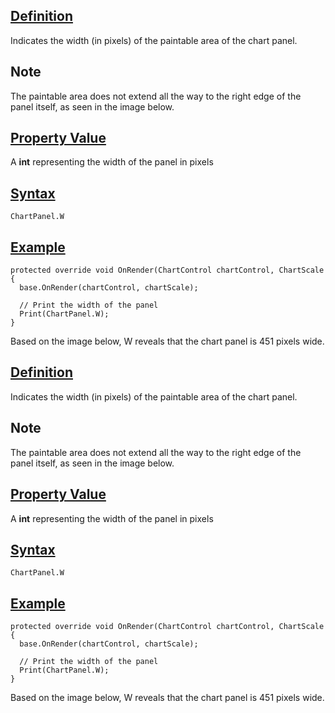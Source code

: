 ## [Definition](https://developer.ninjatrader.com/docs/desktop/w_width_chartpanel\#definition)

Indicates the width (in pixels) of the paintable area of the chart panel.

## Note

The paintable area does not extend all the way to the right edge of the panel itself, as seen in the image below.

## [Property Value](https://developer.ninjatrader.com/docs/desktop/w_width_chartpanel\#property-value)

A **int** representing the width of the panel in pixels

## [Syntax](https://developer.ninjatrader.com/docs/desktop/w_width_chartpanel\#syntax)

`ChartPanel.W`

## [Example](https://developer.ninjatrader.com/docs/desktop/w_width_chartpanel\#example)

```jsx-150469391 csharp
protected override void OnRender(ChartControl chartControl, ChartScale chartScale)
{
  base.OnRender(chartControl, chartScale);

  // Print the width of the panel
  Print(ChartPanel.W);
}

```

Based on the image below, W reveals that the chart panel is 451 pixels wide.

## [Definition](https://developer.ninjatrader.com/docs/desktop/w_width_chartpanel\#definition)

Indicates the width (in pixels) of the paintable area of the chart panel.

## Note

The paintable area does not extend all the way to the right edge of the panel itself, as seen in the image below.

## [Property Value](https://developer.ninjatrader.com/docs/desktop/w_width_chartpanel\#property-value)

A **int** representing the width of the panel in pixels

## [Syntax](https://developer.ninjatrader.com/docs/desktop/w_width_chartpanel\#syntax)

`ChartPanel.W`

## [Example](https://developer.ninjatrader.com/docs/desktop/w_width_chartpanel\#example)

```jsx-150469391 csharp
protected override void OnRender(ChartControl chartControl, ChartScale chartScale)
{
  base.OnRender(chartControl, chartScale);

  // Print the width of the panel
  Print(ChartPanel.W);
}

```

Based on the image below, W reveals that the chart panel is 451 pixels wide.
